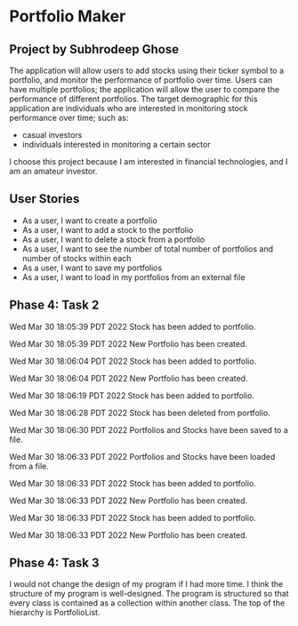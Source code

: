 # Portfolio Maker 

## Project by Subhrodeep Ghose

The application will allow users to add stocks using their ticker symbol to a portfolio, and monitor the performance of 
portfolio over time. Users can have multiple portfolios; the application will allow the user to compare the performance 
of different portfolios. The target demographic for this application are individuals who are interested in monitoring
stock performance over time; such as:
- casual investors
- individuals interested in monitoring a certain sector

I choose this project because I am interested in financial technologies, and I am an amateur investor. 

## User Stories

- As a user, I want to create a portfolio
- As a user, I want to add a stock to the portfolio
- As a user, I want to delete a stock from a portfolio
- As a user, I want to see the number of total number of portfolios and number of stocks within each
- As a user, I want to save my portfolios
- As a user, I want to load in my portfolios from an external file

## Phase 4: Task 2
Wed Mar 30 18:05:39 PDT 2022
Stock has been added to portfolio.

Wed Mar 30 18:05:39 PDT 2022
New Portfolio has been created.

Wed Mar 30 18:06:04 PDT 2022
Stock has been added to portfolio.

Wed Mar 30 18:06:04 PDT 2022
New Portfolio has been created.

Wed Mar 30 18:06:19 PDT 2022
Stock has been added to portfolio.

Wed Mar 30 18:06:28 PDT 2022
Stock has been deleted from portfolio.

Wed Mar 30 18:06:30 PDT 2022
Portfolios and Stocks have been saved to a file.

Wed Mar 30 18:06:33 PDT 2022
Portfolios and Stocks have been loaded from a file.

Wed Mar 30 18:06:33 PDT 2022
Stock has been added to portfolio.

Wed Mar 30 18:06:33 PDT 2022
New Portfolio has been created.

Wed Mar 30 18:06:33 PDT 2022
Stock has been added to portfolio.

Wed Mar 30 18:06:33 PDT 2022
New Portfolio has been created.

## Phase 4: Task 3

I would not change the design of my program if I had more time. I think the structure of my program is well-designed.
The program is structured so that every class is contained as a collection within another class. The top of the 
hierarchy is PortfolioList. 